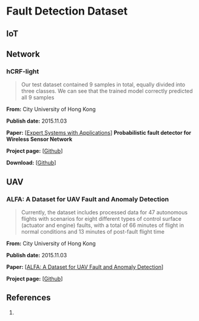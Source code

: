 # Fault Detection Dataset

## IoT

## Network
### hCRF-light
> Our test dataset contained 9 samples in total, equally divided into three classes. We can see that the trained model correctly predicted all 9 samples

**From:** City University of Hong Kong

**Publish date:** 2015.11.03

**Paper:** [[Expert Systems with Applications](https://www.sciencedirect.com/science/article/pii/S0957417413009548)] **Probabilistic fault detector for Wireless Sensor Network**

**Project page:** [[Github](https://github.com/yalesong/hCRF-light)]

**Download:** [[Github](https://github.com/yalesong/hCRF-light/tree/master/data)]


## UAV
### ALFA: A Dataset for UAV Fault and Anomaly Detection
>  Currently, the dataset includes processed data for 47 autonomous flights with scenarios for eight different types of control surface (actuator and engine) faults, with a total of 66 minutes of flight in normal conditions and 13 minutes of post-fault flight time

**From:** City University of Hong Kong

**Publish date:** 2015.11.03

**Paper:** [[ALFA: A Dataset for UAV Fault and Anomaly Detection](https://arxiv.org/pdf/1907.06268v1.pdf)]

**Project page:** [[Github](https://github.com/castacks/alfa-dataset)]





## References

1. 

